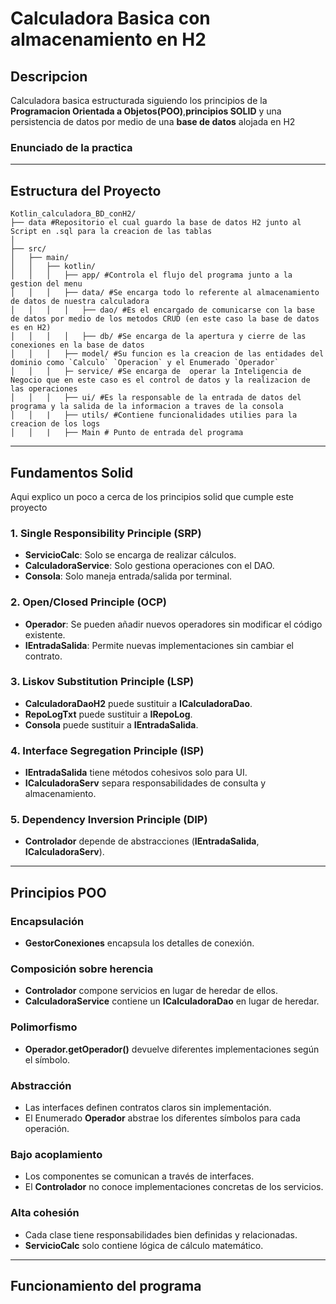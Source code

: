 # Calculadora Basica con almacenamiento en H2
## Descripcion
Calculadora basica estructurada siguiendo los principios de la **Programacion Orientada a Objetos(POO)**,**principios SOLID** y una persistencia de datos por medio de una **base de datos** alojada en H2  
### Enunciado de la practica  
---
## Estructura del Proyecto  

```
Kotlin_calculadora_BD_conH2/
├── data #Repositorio el cual guardo la base de datos H2 junto al Script en .sql para la creacion de las tablas
│ 
├── src/
│   ├── main/
│   │   ├── kotlin/
│   │   │   ├── app/ #Controla el flujo del programa junto a la gestion del menu 
│   │   │   ├── data/ #Se encarga todo lo referente al almacenamiento de datos de nuestra calculadora 
│   │   │   │   ├── dao/ #Es el encargado de comunicarse con la base de datos por medio de los metodos CRUD (en este caso la base de datos es en H2)
│   │   │   │   ├── db/ #Se encarga de la apertura y cierre de las conexiones en la base de datos 
│   │   │   ├── model/ #Su funcion es la creacion de las entidades del dominio como `Calculo` `Operacion` y el Enumerado `Operador`
│   │   │   ├─ service/ #Se encarga de  operar la Inteligencia de Negocio que en este caso es el control de datos y la realizacion de las operaciones
│   │   │   ├── ui/ #Es la responsable de la entrada de datos del programa y la salida de la informacion a traves de la consola
│   │   |   ├── utils/ #Contiene funcionalidades utilies para la creacion de los logs 
│   │   |   ├── Main # Punto de entrada del programa                  
```
---
## Fundamentos Solid
Aqui explico un poco a cerca de los principios solid que cumple este proyecto  


### 1. Single Responsibility Principle (SRP)

- **ServicioCalc**: Solo se encarga de realizar cálculos.
- **CalculadoraService**: Solo gestiona operaciones con el DAO.
- **Consola**: Solo maneja entrada/salida por terminal.

### 2. Open/Closed Principle (OCP)

- **Operador**: Se pueden añadir nuevos operadores sin modificar el código existente.
- **IEntradaSalida**: Permite nuevas implementaciones sin cambiar el contrato.

### 3. Liskov Substitution Principle (LSP)

- **CalculadoraDaoH2** puede sustituir a **ICalculadoraDao**.
- **RepoLogTxt** puede sustituir a **IRepoLog**.
- **Consola** puede sustituir a **IEntradaSalida**.

### 4. Interface Segregation Principle (ISP)

- **IEntradaSalida** tiene métodos cohesivos solo para UI.
- **ICalculadoraServ** separa responsabilidades de consulta y almacenamiento.

### 5. Dependency Inversion Principle (DIP)

- **Controlador** depende de abstracciones (**IEntradaSalida**, **ICalculadoraServ**).

---

## Principios POO 

### Encapsulación

- **GestorConexiones** encapsula los detalles de conexión.

### Composición sobre herencia

- **Controlador** compone servicios en lugar de heredar de ellos.
- **CalculadoraService** contiene un **ICalculadoraDao** en lugar de heredar.

### Polimorfismo

- **Operador.getOperador()** devuelve diferentes implementaciones según el símbolo.

### Abstracción

- Las interfaces definen contratos claros sin implementación.
- El Enumerado **Operador** abstrae los diferentes símbolos para cada operación.

### Bajo acoplamiento

- Los componentes se comunican a través de interfaces.
- El **Controlador** no conoce implementaciones concretas de los servicios.

### Alta cohesión

- Cada clase tiene responsabilidades bien definidas y relacionadas.
- **ServicioCalc** solo contiene lógica de cálculo matemático.

--- 

## Funcionamiento del programa 

